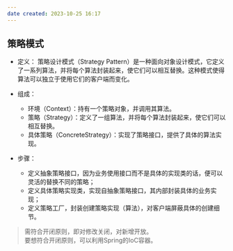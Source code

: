 ```yaml
---
date created: 2023-10-25 16:17
---
```


## 策略模式

- 定义： 策略设计模式（Strategy Pattern）是一种面向对象设计模式，它定义了一系列算法，并将每个算法封装起来，使它们可以相互替换。这种模式使得算法可以独立于使用它们的客户端而变化。

- 组成：
	- 环境（Context）：持有一个策略对象，并调用其算法。
	- 策略（Strategy）：定义了一组算法，并将每个算法封装起来，使它们可以相互替换。
	- 具体策略（ConcreteStrategy）：实现了策略接口，提供了具体的算法实现。

- 步骤：
	- 定义抽象策略接口，因为业务使用接口而不是具体的实现类的话，便可以灵活的替换不同的策略；
	- 定义具体策略实现类，实现自抽象策略接口，其内部封装具体的业务实现；
	- 定义策略工厂，封装创建策略实现（算法），对客户端屏蔽具体的创建细节。

> 需符合开闭原则，即对修改关闭，对新增开放。<br>要想符合开闭原则，可以利用Spring的IoC容器。
